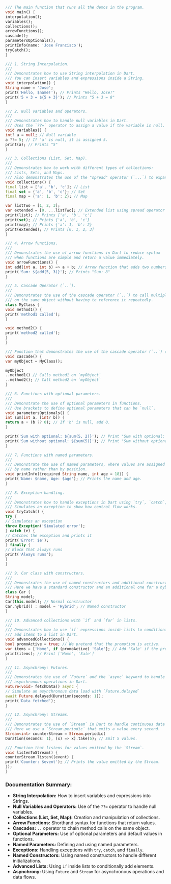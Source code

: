```dart
/// The main function that runs all the demos in the program.
void main() {
interpolation();
variables();
collections();
arrowFunctions();
cascade();
parametersOptionals();
printInfo(name: 'Jose Francisco');
tryCatch();
}

/// 1. String Interpolation.
///
/// Demonstrates how to use String interpolation in Dart.
/// You can insert variables and expressions inside a String.
void interpolation() {
String name = 'Jose';
print('Hello, $name!'); // Prints "Hello, Jose!"
print('5 + 3 = ${5 + 3}'); // Prints "5 + 3 = 8"
}

/// 2. Null variables and operators.
///
/// Demonstrates how to handle null variables in Dart.
/// Uses the `??=` operator to assign a value if the variable is null.
void variables() {
int? a = null; // Null variable
a ??= 5; // If 'a' is null, it is assigned 5.
print(a); // Prints "5"
}

/// 3. Collections (List, Set, Map).
///
/// Demonstrates how to work with different types of collections:
/// Lists, Sets, and Maps.
/// Also demonstrates the use of the "spread" operator (`...`) to expand lists.
void collections() {
final list = ['a', 'b', 'c']; // List
final set = {'a', 'b', 'c'}; // Set
final map = {'a': 1, 'b': 2}; // Map

var listTwo = [1, 2, 3];
var extended = [0, ...listTwo]; // Extended list using spread operator
print(list); // Prints ['a', 'b', 'c']
print(set); // Prints {'a', 'b', 'c'}
print(map); // Prints {'a': 1, 'b': 2}
print(extended); // Prints [0, 1, 2, 3]
}

/// 4. Arrow functions.
///
/// Demonstrates the use of arrow functions in Dart to reduce syntax
/// when functions are simple and return a value immediately.
void arrowFunctions() {
int add(int a, int b) => a + b; // Arrow function that adds two numbers.
print('Sum: ${add(5, 3)}'); // Prints "Sum: 8"
}

/// 5. Cascade Operator (`..`).
///
/// Demonstrates the use of the cascade operator (`..`) to call multiple methods
/// on the same object without having to reference it repeatedly.
class MyClass {
void method1() {
print('method1 called');
}

void method2() {
print('method2 called');
}
}

/// Function that demonstrates the use of the cascade operator (`..`) on an object.
void cascade() {
var myObject = MyClass();

myObject
..method1() // Calls method1 on `myObject`
..method2(); // Call method2 on `myObject`
}

/// 6. Functions with optional parameters.
///
/// Demonstrate the use of optional parameters in functions.
/// Use brackets to define optional parameters that can be `null`.
void parametersOptionals() {
int sum(int a, [int? b]) {
return a + (b ?? 0); // If 'b' is null, add 0.
}

print('Sum with optional: ${sum(5, 2)}'); // Print "Sum with optional: 7"
print('Sum without optional: ${sum(5)}'); // Print "Sum without optional: 5"
}

/// 7. Functions with named parameters.
///
/// Demonstrate the use of named parameters, where values ​​are assigned
/// by name rather than by position.
void printInfo({required String name, int age = 18}) {
print('Name: $name, Age: $age'); // Prints the name and age.
}

/// 8. Exception handling.
///
/// Demonstrates how to handle exceptions in Dart using `try`, `catch`, and `finally`.
/// Simulates an exception to show how control flow works.
void tryCatch() {
try {
// Simulates an exception
throw Exception('Simulated error');
} catch (e) {
// Catches the exception and prints it
print('Error: $e');
} finally {
// Block that always runs
print('Always runs');
}
}

/// 9. Car class with constructors.
///
/// Demonstrates the use of named constructors and additional constructors.
/// Here we have a standard constructor and an additional one for a hybrid.
class Car {
String model;
Car(this.model); // Normal constructor
Car.hybrid() : model = 'Hybrid'; // Named constructor
}

/// 10. Advanced collections with `if` and `for` in lists.
///
/// Demonstrates how to use `if` expressions inside lists to conditionally
/// add items to a list in Dart.
void advancedCollections() {
bool promoActive = true; // We pretend that the promotion is active.
var items = ['Home', if (promoActive) 'Sale']; // Add 'Sale' if the promotion is active.
print(items); // Print ['Home', 'Sale']
}

/// 11. Asynchrony: Futures.
///
/// Demonstrates the use of `Future` and the `async` keyword to handle
/// asynchronous operations in Dart.
Future<void> fetchData() async {
// Simulate an asynchronous data load with `Future.delayed`
await Future.delayed(Duration(seconds: 1));
print('Data fetched');
}

/// 12. Asynchrony: Streams.
///
/// Demonstrates the use of `Stream` in Dart to handle continuous data streams.
/// Here we use a `Stream.periodic` that emits a value every second.
Stream<int> counterStream = Stream.periodic(
Duration(seconds: 1), (x) => x).take(5); // Emit 5 values.

/// Function that listens for values ​​emitted by the `Stream`.
void listenToStream() {
counterStream.listen((event) {
print('Counter: $event'); // Prints the value emitted by the Stream.
});
}
```

### Documentation Summary:

- **String Interpolation:** How to insert variables and expressions into Strings.
- **Null Variables and Operators:** Use of the `??=` operator to handle null variables.
- **Collections (List, Set, Map):** Creation and manipulation of collections.
- **Arrow Functions:** Shorthand syntax for functions that return values.
- **Cascades:** `..` operator to chain method calls on the same object.
- **Optional Parameters:** Use of optional parameters and default values ​​in functions.
- **Named Parameters:** Defining and using named parameters.
- **Exceptions:** Handling exceptions with `try`, `catch`, and `finally`.
- **Named Constructors:** Using named constructors to handle different initializations.
- **Advanced Lists:** Using `if` inside lists to conditionally add elements.
- **Asynchrony:** Using `Future` and `Stream` for asynchronous operations and data flows.
